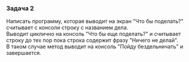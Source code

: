 ### Задача 2
Написать программу, которая выводит на экран "Что бы поделать?" считывает 
с консоли строку с названием дела. </br>
Выводит циклично на консоль "Что бы еще поделать?" и считывает строку 
до тех пор пока строка содержит фразу "Ничего не делай". </br>
В таком случае метод выводит на консоль "Пойду бездельничать" и завершается. </br>